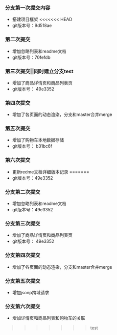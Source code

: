 ### 分支第一次提交内容

+ 搭建项目框架
<<<<<<< HEAD
+ git版本号：9d518ae
### 第二次提交

+ 增加忽略列表和readme文档
+ git版本号：70fefdb 
### 第三次提交||同时建立分支test
+ 增加了商品详情页和商品列表页
+ git版本号： 49e3352
### 第四次提交
+ 增加了各页面的动态渲染，分支和master合并merge

### 第五次提交
+ 增加了购物车本地数据存储
+ git版本号： b31bc6f 
### 第六次提交

+ 更新redme文档详细版本记录
=======
+ git版本号：49e3352
### 分支第二次提交

+ 增加忽略列表和readme文档
+ git版本号：49e3352
### 分支第三次提交
+ 增加了商品详情页和商品列表页
+ git版本号： 49e3352
### 分支第四次提交
+ 增加了各页面的动态渲染，分支和master合并merge

### 分支第五次提交
+ 增加jsonp跨域请求

### 分支第六次提交

+ 增加详情页和商品列表和购物车的关联
>>>>>>> test
